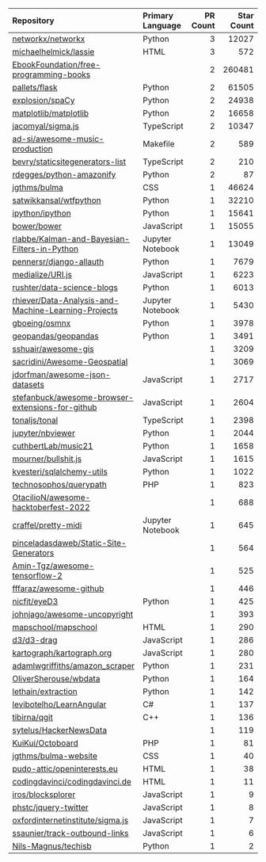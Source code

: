 | Repository | Primary Language | PR Count | Star Count |
| :-- | :-- | --: | --: |
| [networkx/networkx](https://github.com/networkx/networkx) | Python | 3 | 12027 |
| [michaelhelmick/lassie](https://github.com/michaelhelmick/lassie) | HTML | 3 | 572 |
| [EbookFoundation/free-programming-books](https://github.com/EbookFoundation/free-programming-books) |  | 2 | 260481 |
| [pallets/flask](https://github.com/pallets/flask) | Python | 2 | 61505 |
| [explosion/spaCy](https://github.com/explosion/spaCy) | Python | 2 | 24938 |
| [matplotlib/matplotlib](https://github.com/matplotlib/matplotlib) | Python | 2 | 16658 |
| [jacomyal/sigma.js](https://github.com/jacomyal/sigma.js) | TypeScript | 2 | 10347 |
| [ad-si/awesome-music-production](https://github.com/ad-si/awesome-music-production) | Makefile | 2 | 589 |
| [bevry/staticsitegenerators-list](https://github.com/bevry/staticsitegenerators-list) | TypeScript | 2 | 210 |
| [rdegges/python-amazonify](https://github.com/rdegges/python-amazonify) | Python | 2 | 87 |
| [jgthms/bulma](https://github.com/jgthms/bulma) | CSS | 1 | 46624 |
| [satwikkansal/wtfpython](https://github.com/satwikkansal/wtfpython) | Python | 1 | 32210 |
| [ipython/ipython](https://github.com/ipython/ipython) | Python | 1 | 15641 |
| [bower/bower](https://github.com/bower/bower) | JavaScript | 1 | 15055 |
| [rlabbe/Kalman-and-Bayesian-Filters-in-Python](https://github.com/rlabbe/Kalman-and-Bayesian-Filters-in-Python) | Jupyter Notebook | 1 | 13049 |
| [pennersr/django-allauth](https://github.com/pennersr/django-allauth) | Python | 1 | 7679 |
| [medialize/URI.js](https://github.com/medialize/URI.js) | JavaScript | 1 | 6223 |
| [rushter/data-science-blogs](https://github.com/rushter/data-science-blogs) | Python | 1 | 6013 |
| [rhiever/Data-Analysis-and-Machine-Learning-Projects](https://github.com/rhiever/Data-Analysis-and-Machine-Learning-Projects) | Jupyter Notebook | 1 | 5430 |
| [gboeing/osmnx](https://github.com/gboeing/osmnx) | Python | 1 | 3978 |
| [geopandas/geopandas](https://github.com/geopandas/geopandas) | Python | 1 | 3491 |
| [sshuair/awesome-gis](https://github.com/sshuair/awesome-gis) |  | 1 | 3209 |
| [sacridini/Awesome-Geospatial](https://github.com/sacridini/Awesome-Geospatial) |  | 1 | 3069 |
| [jdorfman/awesome-json-datasets](https://github.com/jdorfman/awesome-json-datasets) | JavaScript | 1 | 2717 |
| [stefanbuck/awesome-browser-extensions-for-github](https://github.com/stefanbuck/awesome-browser-extensions-for-github) | JavaScript | 1 | 2604 |
| [tonaljs/tonal](https://github.com/tonaljs/tonal) | TypeScript | 1 | 2398 |
| [jupyter/nbviewer](https://github.com/jupyter/nbviewer) | Python | 1 | 2044 |
| [cuthbertLab/music21](https://github.com/cuthbertLab/music21) | Python | 1 | 1658 |
| [mourner/bullshit.js](https://github.com/mourner/bullshit.js) | JavaScript | 1 | 1615 |
| [kvesteri/sqlalchemy-utils](https://github.com/kvesteri/sqlalchemy-utils) | Python | 1 | 1022 |
| [technosophos/querypath](https://github.com/technosophos/querypath) | PHP | 1 | 823 |
| [OtacilioN/awesome-hacktoberfest-2022](https://github.com/OtacilioN/awesome-hacktoberfest-2022) |  | 1 | 688 |
| [craffel/pretty-midi](https://github.com/craffel/pretty-midi) | Jupyter Notebook | 1 | 645 |
| [pinceladasdaweb/Static-Site-Generators](https://github.com/pinceladasdaweb/Static-Site-Generators) |  | 1 | 564 |
| [Amin-Tgz/awesome-tensorflow-2](https://github.com/Amin-Tgz/awesome-tensorflow-2) |  | 1 | 525 |
| [fffaraz/awesome-github](https://github.com/fffaraz/awesome-github) |  | 1 | 446 |
| [nicfit/eyeD3](https://github.com/nicfit/eyeD3) | Python | 1 | 425 |
| [johnjago/awesome-uncopyright](https://github.com/johnjago/awesome-uncopyright) |  | 1 | 393 |
| [mapschool/mapschool](https://github.com/mapschool/mapschool) | HTML | 1 | 290 |
| [d3/d3-drag](https://github.com/d3/d3-drag) | JavaScript | 1 | 286 |
| [kartograph/kartograph.org](https://github.com/kartograph/kartograph.org) | JavaScript | 1 | 280 |
| [adamlwgriffiths/amazon_scraper](https://github.com/adamlwgriffiths/amazon_scraper) | Python | 1 | 231 |
| [OliverSherouse/wbdata](https://github.com/OliverSherouse/wbdata) | Python | 1 | 164 |
| [lethain/extraction](https://github.com/lethain/extraction) | Python | 1 | 142 |
| [levibotelho/LearnAngular](https://github.com/levibotelho/LearnAngular) | C# | 1 | 137 |
| [tibirna/qgit](https://github.com/tibirna/qgit) | C++ | 1 | 136 |
| [sytelus/HackerNewsData](https://github.com/sytelus/HackerNewsData) |  | 1 | 119 |
| [KuiKui/Octoboard](https://github.com/KuiKui/Octoboard) | PHP | 1 | 81 |
| [jgthms/bulma-website](https://github.com/jgthms/bulma-website) | CSS | 1 | 40 |
| [pudo-attic/openinterests.eu](https://github.com/pudo-attic/openinterests.eu) | HTML | 1 | 38 |
| [codingdavinci/codingdavinci.de](https://github.com/codingdavinci/codingdavinci.de) | HTML | 1 | 11 |
| [iros/blocksplorer](https://github.com/iros/blocksplorer) | JavaScript | 1 | 9 |
| [phstc/jquery-twitter](https://github.com/phstc/jquery-twitter) | JavaScript | 1 | 8 |
| [oxfordinternetinstitute/sigma.js](https://github.com/oxfordinternetinstitute/sigma.js) | JavaScript | 1 | 7 |
| [ssaunier/track-outbound-links](https://github.com/ssaunier/track-outbound-links) | JavaScript | 1 | 6 |
| [Nils-Magnus/techisb](https://github.com/Nils-Magnus/techisb) | Python | 1 | 2 |
